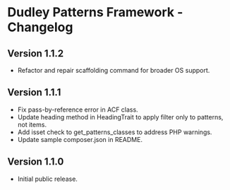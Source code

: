 # Dudley Patterns Framework - Changelog

## Version 1.1.2
- Refactor and repair scaffolding command for broader OS support.

## Version 1.1.1
- Fix pass-by-reference error in ACF class.
- Update heading method in HeadingTrait to apply filter only to patterns, not items.
- Add isset check to get_patterns_classes to address PHP warnings.
- Update sample composer.json in README.

## Version 1.1.0
- Initial public release.
